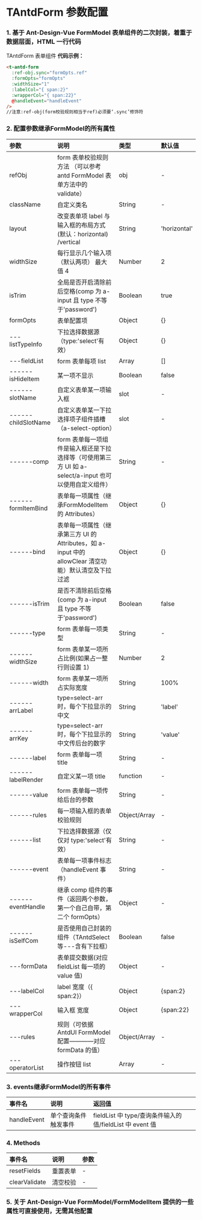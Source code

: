 # TAntdForm 参数配置

### 1. 基于 Ant-Design-Vue FormModel 表单组件的二次封装，着重于数据层面，HTML 一行代码

TAntdForm 表单组件
**代码示例：**

```html
<t-antd-form
  :ref-obj.sync="formOpts.ref"
  :formOpts="formOpts"
  :widthSize="1"
  :labelCol="{ span:2}"
  :wrapperCol="{ span:22}"
  @handleEvent="handleEvent"
/>
//注意:ref-obj(form校验规则相当于ref)必须要‘.sync’修饰符
```
### 2. 配置参数继承FormModel的所有属性

| 参数                | 说明                                                                                                  | 类型         | 默认值       |
| :------------------ | :---------------------------------------------------------------------------------------------------- | :----------- | :----------- |
| refObj              | form 表单校验规则方法 （可以参考 antd FormModel 表单方法中的 validate）                               | obj          | -            |
| className           | 自定义类名                                                                                            | String       | -            |
| layout              | 改变表单项 label 与输入框的布局方式(默认：horizontal) /vertical                                       | String       | 'horizontal' |
| widthSize           | 每行显示几个输入项（默认两项） 最大值 4                                                               | Number       | 2            |
| isTrim              | 全局是否开启清除前后空格(comp 为 a-input 且 type 不等于'password')                                    | Boolean      | true         |
| formOpts            | 表单配置项                                                                                            | Object       | {}           |
| ---listTypeInfo     | 下拉选择数据源（type:'select'有效）                                                                   | Object       | {}           |
| ---fieldList        | form 表单每项 list                                                                                    | Array        | []           |
| ------isHideItem    | 某一项不显示                                                                                          | Boolean      | false        |
| ------slotName      | 自定义表单某一项输入框                                                                                | slot         | -            |
| ------childSlotName | 自定义表单某一下拉选择项子组件插槽（a-select-option）                                                 | slot         | -            |
| ------comp          | form 表单每一项组件是输入框还是下拉选择等（可使用第三方 UI 如 a-select/a-input 也可以使用自定义组件） | String       | -            |
| ------formItemBind  | 表单每一项属性（继承FormModelItem的 Attributes）                                                      | Object       | {}           |
| ------bind          | 表单每一项属性（继承第三方 UI 的 Attributes，如 a-input 中的 allowClear 清空功能）默认清空及下拉过滤  | Object       | {}           |
| ------isTrim        | 是否不清除前后空格(comp 为 a-input 且 type 不等于'password')                                          | Boolean      | false        |
| ------type          | form 表单每一项类型                                                                                   | String       | -            |
| ------widthSize     | form 表单某一项所占比例(如果占一整行则设置 1)                                                         | Number       | 2            |
| ------width         | form 表单某一项所占实际宽度                                                                           | String       | 100%         |
| ------arrLabel      | type=select-arr 时，每个下拉显示的中文                                                                | String       | 'label'      |
| ------arrKey        | type=select-arr 时，每个下拉显示的中文传后台的数字                                                    | String       | 'value'      |
| ------label         | form 表单每一项 title                                                                                 | String       | -            |
| ------labelRender   | 自定义某一项 title                                                                                    | function     | -            |
| ------value         | form 表单每一项传给后台的参数                                                                         | String       | -            |
| ------rules         | 每一项输入框的表单校验规则                                                                            | Object/Array | -            |
| ------list          | 下拉选择数据源（仅仅对 type:'select'有效）                                                            | String       | -            |
| ------event         | 表单每一项事件标志（handleEvent 事件）                                                                | String       | -            |
| ------eventHandle   | 继承 comp 组件的事件（返回两个参数，第一个自己自带，第二个 formOpts）                                 | Object       | -            |
| ------isSelfCom     | 是否使用自己封装的组件（TAntdSelect等---含有下拉框）                                                  | Boolean      | false        |
| ---formData         | 表单提交数据(对应 fieldList 每一项的 value 值)                                                        | Object       | -            |
| ---labelCol         | label 宽度（{ span:2}）                                                                               | Object       | {span:2}     |
| ---wrapperCol       | 输入框 宽度                                                                                           | Object       | {span:22}    |
| ---rules            | 规则（可依据 AntdUI FormModel 配置————对应 formData 的值）                                            | Object/Array | -            |
| ---operatorList     | 操作按钮 list                                                                                         | Array        | -            |

### 3. events继承FormModel的所有事件

| 事件名      | 说明                 | 返回值                                                   |
| :---------- | :------------------- | :------------------------------------------------------- |
| handleEvent | 单个查询条件触发事件 | fieldList 中 type/查询条件输入的值/fieldList 中 event 值 |

### 4. Methods

| 事件名        | 说明     | 参数 |
| :------------ | :------- | :--- |
| resetFields   | 重置表单 | -    |
| clearValidate | 清空校验 | -    |


### 5. 关于 Ant-Design-Vue FormModel/FormModelItem 提供的一些属性可直接使用，无需其他配置
